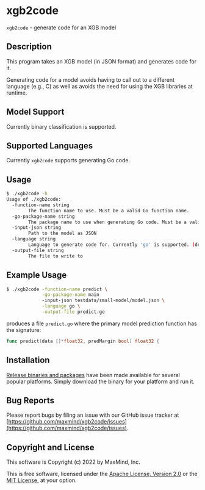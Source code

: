 # xgb2code

`xgb2code` - generate code for an XGB model

## Description

This program takes an XGB model (in JSON format) and generates code for it.

Generating code for a model avoids having to call out to a different
language (e.g., C) as well as avoids the need for using the XGB libraries
at runtime.

## Model Support

Currently binary classification is supported.

## Supported Languages

Currently `xgb2code` supports generating Go code.

## Usage

```bash
$ ./xgb2code -h
Usage of ./xgb2code:
  -function-name string
        The function name to use. Must be a valid Go function name.
  -go-package-name string
        The package name to use when generating Go code. Must be a valid Go package name.
  -input-json string
        Path to the model as JSON
  -language string
        Language to generate code for. Currently 'go' is supported. (default "go")
  -output-file string
        The file to write to
```

## Example Usage

```bash
$ ./xgb2code -function-name predict \
             -go-package-name main
             -input-json testdata/small-model/model.json \
             -language go \
             -output-file predict.go
```

produces a file `predict.go` where the primary model prediction function
has the signature:

```go
func predict(data []*float32, predMargin bool) float32 {
```

## Installation

[Release binaries and
packages](https://github.com/maxmind/mmdbinspect/releases) have been made
available for several popular platforms. Simply download the binary for
your platform and run it.

## Bug Reports

Please report bugs by filing an issue with our GitHub issue tracker at
[https://github.com/maxmind/xgb2code/issues](https://github.com/maxmind/xgb2code/issues).

## Copyright and License

This software is Copyright (c) 2022 by MaxMind, Inc.

This is free software, licensed under the [Apache License, Version 2.0](LICENSE-APACHE) or the [MIT License](LICENSE-MIT), at your option.
